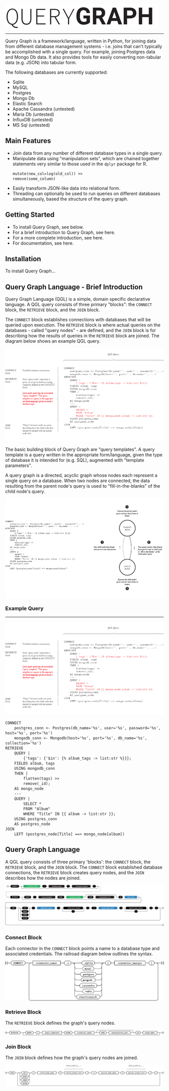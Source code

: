 <img src="docs/_static/images/qg_logo.png" alt="Drawing" />

***

Query Graph is a framework/language, written in Python, for joining data 
from different database management systems - i.e. joins that can't 
typically be accomplished with a single query. For example, joining 
Postgres data and Mongo Db data. It also provides tools for easily 
converting non-tabular data (e.g. JSON) into tabular form.

The following databases are currently supported:

* Sqlite
* MySQL
* Postgres
* Mongo Db
* Elastic Search
* Apache Cassandra (untested)
* Maria Db (untested)
* InfluxDB (untested)
* MS Sql (untested)

## Main Features

* Join data from any number of different database types in a single query.
* Manipulate data using "manipulation sets", which are chained together
  statements very similar to those used in the `dplyr` package for R.
  ```
  mutate(new_col=log(old_col)) >>
  remove(some_column)
  ```
* Easily transform JSON-like data into relational form.
* Threading can optionally be used to run queries on different databases
  simultaneously, based the structure of the query graph.

## Getting Started

* To install Query Graph, see below.
* For a brief introduction to Query Graph, see here.
* For a more complete introduction, see here.
* For documentation, see here.

## Installation

To install Query Graph...

## Query Graph Language - Brief Introduction

Query Graph Language (QGL) is a simple, domain specific declarative 
language. A QGL query consists of three primary "blocks": the `CONNECT` 
block, the `RETRIEVE` block, and the `JOIN` block.

The `CONNECT` block establishes connections with databases that will be
queried upon execution. The `RETRIEVE` block is where actual queries
on the databases - called "query nodes" - are defined, and the `JOIN` block
is for describing how the results of queries in the `RETRIEVE` block are
joined. The diagram below shows an example QGL query.

![QGL Syntax Railroad Diagram](docs/_static/images/syntax_diagram.png)

The basic building block of Query Graph are "query templates". A query
template is a query written in the appropriate form/language, given 
the type of database it is intended for (e.g. SQL), augmented with 
"template parameters".

A query graph is a directed, acyclic graph whose nodes each represent a
single query on a database. When two nodes are connected, the data 
resulting from the parent node's query is used to "fill-in-the-blanks" of
the child node's query.

![QGL Syntax Railroad Diagram](docs/_static/images/query_graph_diagram.png)

### Example Query

___

![QGL Syntax Railroad Diagram](docs/_static/images/syntax_diagram.png)


```
CONNECT
    postgres_conn <- Postgres(db_name='%s', user='%s', password='%s', host='%s', port='%s')
    mongodb_conn <- Mongodb(host='%s', port='%s', db_name='%s', collection='%s')
RETRIEVE
    QUERY |
        {'tags': {'$in': {% album_tags -> list:str %}}};
    FIELDS album, tags
    USING mongodb_conn
    THEN |
        flatten(tags) >>
        remove(_id);
    AS mongo_node
    ---
    QUERY |
        SELECT *
        FROM "Album"
        WHERE "Title" IN {{ album -> list:str }};
    USING postgres_conn
    AS postgres_node
JOIN
    LEFT (postgres_node[Title] ==> mongo_node[album])
```

## Query Graph Language

A QGL query consists of three primary 'blocks': the `CONNECT` block, 
the `RETRIEVE` block, and the `JOIN` block. The `CONNECT` block 
established database connections, the `RETRIEVE` block creates query
nodes, and the `JOIN` describes how the nodes are joined.

![QGL Syntax Railroad Diagram](docs/_static/images/syntax_railroad.png)

### Connect Block

Each connector in the `CONNECT` block points a name to a database
type and associated credentials. The railroad diagram below outlines
the syntax.

![Connect Block Railroad Diagram](docs/_static/images/connect_block.png)

### Retrieve Block

The `RETRIEVE` block defines the graph's query nodes.

![Retrieve Block Railroad Diagram](docs/_static/images/retrieve_block.png)

### Join Block

The `JOIN` block defines how the graph's query nodes are joined.

![Join Block Railroad Diagram](docs/_static/images/join_block.png)